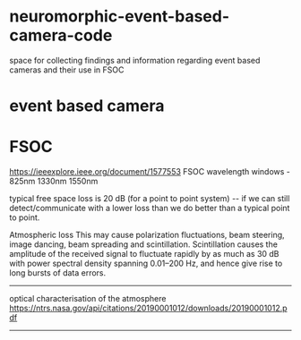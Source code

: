 # neuromorphic-event-based-camera-code

space for collecting findings and information regarding event based cameras and their use in FSOC
# event based camera



# FSOC
https://ieeexplore.ieee.org/document/1577553 
FSOC wavelength windows - 825nm 1330nm 1550nm 

typical free space loss is 20 dB (for a point to point system)  -- if we can still detect/communicate with a lower loss than we do better than a typical point to point.

Atmospheric loss
This may cause polarization fluctuations, beam steering, image dancing, beam spreading and scintillation. Scintillation causes the amplitude of the received signal to fluctuate rapidly by as much as 30 dB with power spectral density spanning 0.01–200 Hz, and hence give rise to long bursts of data errors.
_____
optical characterisation of the atmosphere
https://ntrs.nasa.gov/api/citations/20190001012/downloads/20190001012.pdf

_____

